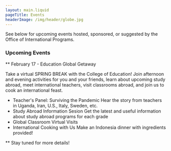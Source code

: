 ```yaml
---
layout: main.liquid
pageTitle: Events
headerImage: /img/header/globe.jpg
---
```

See below for upcoming events hosted, sponsored, or suggested by the Office of International Programs. 

### Upcoming Events
** February 17 - Education Global Getaway 
  
Take a virtual SPRING BREAK with the College of Education! Join afternoon and evening activities for you and your friends, learn about upcoming study abroad, meet international teachers, visit classrooms abroad, and join us to cook an international feast. 
  * Teacher's Panel: Surviving the Pandemic 
  Hear the story from teachers in Uganda, Iran, U.S., Italy, Sweden, etc. 
  * Study Abroad Information Sesion
  Get the latest and useful information about study abroad programs for each grade
  * Global Classroom Virtual Visits
  * International Cooking with Us
   Make an Indonesia dinner with ingredients provided!
   
** Stay tuned for more details! 
  
